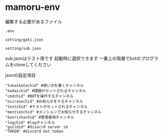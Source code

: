 # mamoru-env


編集する必要があるファイル
```
.env

setting/gati.json

setting/sub.json
```
sub.jsonはテスト用です
起動時に選択できます
一番上の階層でbotのプログラムをcloneしてください

jsonの設定項目
```
"tukaikatachid" #使い方を書くチャンネル
"kadaichid" #課題がセットされるチャンネル
"cmdchid" #BOTを操作するチャンネル
"osirasechid" #お知らせをするチャンネル
"testchid" #テストがセットされるチャンネル
"mentionchid" #メンションでお知らせするチャンネル
"kanrishachid" #管理者用チャンネル
"logchid" #logチャンネル
"guildid" #disocrd server id
"TOKEN" #discord bot token
```
